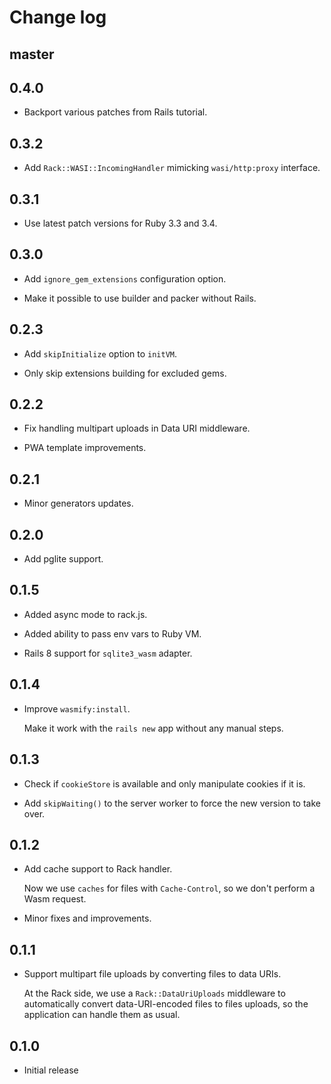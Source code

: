 # Change log

## master

## 0.4.0

- Backport various patches from Rails tutorial.

## 0.3.2

- Add `Rack::WASI::IncomingHandler` mimicking `wasi/http:proxy` interface.

## 0.3.1

- Use latest patch versions for Ruby 3.3 and 3.4.

## 0.3.0

- Add `ignore_gem_extensions` configuration option.

- Make it possible to use builder and packer without Rails.

## 0.2.3

- Add `skipInitialize` option to `initVM`.

- Only skip extensions building for excluded gems.

## 0.2.2

- Fix handling multipart uploads in Data URI middleware.

- PWA template improvements.

## 0.2.1

- Minor generators updates.

## 0.2.0

- Add pglite support.

## 0.1.5

- Added async mode to rack.js.

- Added ability to pass env vars to Ruby VM.

- Rails 8 support for `sqlite3_wasm` adapter.

## 0.1.4

- Improve `wasmify:install`.

  Make it work with the `rails new` app without any manual steps.

## 0.1.3

- Check if `cookieStore` is available and only manipulate cookies if it is.

- Add `skipWaiting()` to the server worker to force the new version to take over.

## 0.1.2

- Add cache support to Rack handler.

  Now we use `caches` for files with `Cache-Control`, so we don't perform a Wasm request.

- Minor fixes and improvements.

## 0.1.1

- Support multipart file uploads by converting files to data URIs.

  At the Rack side, we use a `Rack::DataUriUploads` middleware to automatically convert
  data-URI-encoded files to files uploads, so the application can handle them as usual.

## 0.1.0

- Initial release
